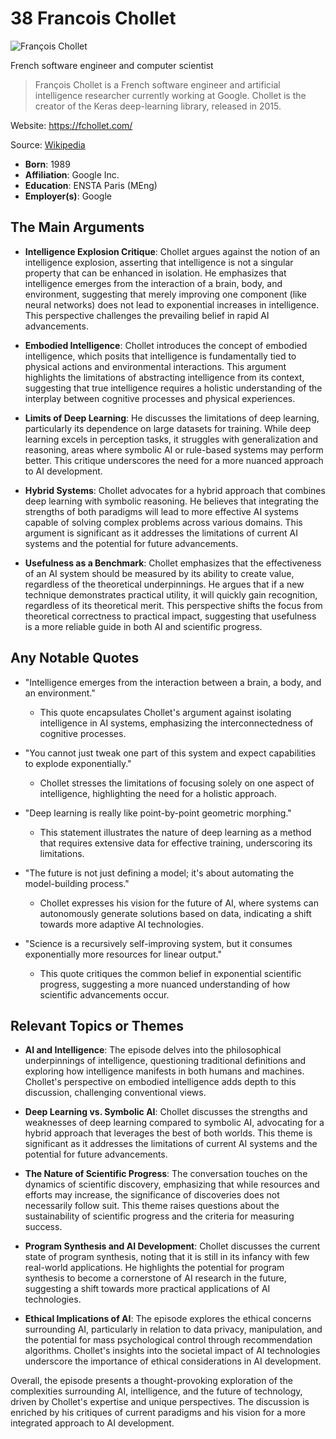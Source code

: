 # 38 Francois Chollet


![François Chollet](https://encrypted-tbn0.gstatic.com/images?q=tbn:ANd9GcRo6VUVek-cOTvNaZWqe2cm-6B-1NG8Jvt8mW8M_fw&s=0)

French software engineer and computer scientist

> François Chollet is a French software engineer and artificial intelligence researcher currently working at Google. Chollet is the creator of the Keras deep-learning library, released in 2015.

Website: https://fchollet.com/

Source: [Wikipedia](https://en.wikipedia.org/wiki/Fran%C3%A7ois_Chollet)

- **Born**: 1989
- **Affiliation**: Google Inc.
- **Education**: ENSTA Paris (MEng)
- **Employer(s)**: Google


## The Main Arguments

- **Intelligence Explosion Critique**: Chollet argues against the notion of an intelligence explosion, asserting that intelligence is not a singular property that can be enhanced in isolation. He emphasizes that intelligence emerges from the interaction of a brain, body, and environment, suggesting that merely improving one component (like neural networks) does not lead to exponential increases in intelligence. This perspective challenges the prevailing belief in rapid AI advancements.

- **Embodied Intelligence**: Chollet introduces the concept of embodied intelligence, which posits that intelligence is fundamentally tied to physical actions and environmental interactions. This argument highlights the limitations of abstracting intelligence from its context, suggesting that true intelligence requires a holistic understanding of the interplay between cognitive processes and physical experiences.

- **Limits of Deep Learning**: He discusses the limitations of deep learning, particularly its dependence on large datasets for training. While deep learning excels in perception tasks, it struggles with generalization and reasoning, areas where symbolic AI or rule-based systems may perform better. This critique underscores the need for a more nuanced approach to AI development.

- **Hybrid Systems**: Chollet advocates for a hybrid approach that combines deep learning with symbolic reasoning. He believes that integrating the strengths of both paradigms will lead to more effective AI systems capable of solving complex problems across various domains. This argument is significant as it addresses the limitations of current AI systems and the potential for future advancements.

- **Usefulness as a Benchmark**: Chollet emphasizes that the effectiveness of an AI system should be measured by its ability to create value, regardless of the theoretical underpinnings. He argues that if a new technique demonstrates practical utility, it will quickly gain recognition, regardless of its theoretical merit. This perspective shifts the focus from theoretical correctness to practical impact, suggesting that usefulness is a more reliable guide in both AI and scientific progress.

## Any Notable Quotes

- "Intelligence emerges from the interaction between a brain, a body, and an environment."
  - This quote encapsulates Chollet's argument against isolating intelligence in AI systems, emphasizing the interconnectedness of cognitive processes.

- "You cannot just tweak one part of this system and expect capabilities to explode exponentially."
  - Chollet stresses the limitations of focusing solely on one aspect of intelligence, highlighting the need for a holistic approach.

- "Deep learning is really like point-by-point geometric morphing."
  - This statement illustrates the nature of deep learning as a method that requires extensive data for effective training, underscoring its limitations.

- "The future is not just defining a model; it's about automating the model-building process."
  - Chollet expresses his vision for the future of AI, where systems can autonomously generate solutions based on data, indicating a shift towards more adaptive AI technologies.

- "Science is a recursively self-improving system, but it consumes exponentially more resources for linear output."
  - This quote critiques the common belief in exponential scientific progress, suggesting a more nuanced understanding of how scientific advancements occur.

## Relevant Topics or Themes

- **AI and Intelligence**: The episode delves into the philosophical underpinnings of intelligence, questioning traditional definitions and exploring how intelligence manifests in both humans and machines. Chollet's perspective on embodied intelligence adds depth to this discussion, challenging conventional views.

- **Deep Learning vs. Symbolic AI**: Chollet discusses the strengths and weaknesses of deep learning compared to symbolic AI, advocating for a hybrid approach that leverages the best of both worlds. This theme is significant as it addresses the limitations of current AI systems and the potential for future advancements.

- **The Nature of Scientific Progress**: The conversation touches on the dynamics of scientific discovery, emphasizing that while resources and efforts may increase, the significance of discoveries does not necessarily follow suit. This theme raises questions about the sustainability of scientific progress and the criteria for measuring success.

- **Program Synthesis and AI Development**: Chollet discusses the current state of program synthesis, noting that it is still in its infancy with few real-world applications. He highlights the potential for program synthesis to become a cornerstone of AI research in the future, suggesting a shift towards more practical applications of AI technologies.

- **Ethical Implications of AI**: The episode explores the ethical concerns surrounding AI, particularly in relation to data privacy, manipulation, and the potential for mass psychological control through recommendation algorithms. Chollet's insights into the societal impact of AI technologies underscore the importance of ethical considerations in AI development.

Overall, the episode presents a thought-provoking exploration of the complexities surrounding AI, intelligence, and the future of technology, driven by Chollet's expertise and unique perspectives. The discussion is enriched by his critiques of current paradigms and his vision for a more integrated approach to AI development.